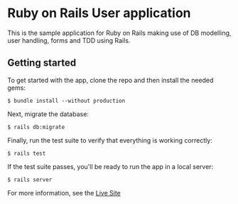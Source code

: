 # Ruby on Rails User application

This is the sample application for Ruby on Rails making use of DB modelling, user handling, forms and TDD using Rails.


## Getting started

To get started with the app, clone the repo and then install the needed gems:

```
$ bundle install --without production
```

Next, migrate the database:

```
$ rails db:migrate
```

Finally, run the test suite to verify that everything is working correctly:

```
$ rails test
```

If the test suite passes, you'll be ready to run the app in a local server:

```
$ rails server
```

For more information, see the [Live Site](https://tranquil-fortress-91742.herokuapp.com/)
